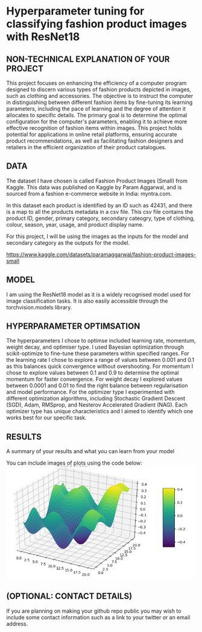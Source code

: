 # Hyperparameter tuning for classifying fashion product images with ResNet18


## NON-TECHNICAL EXPLANATION OF YOUR PROJECT
This project focuses on enhancing the efficiency of a computer program designed to discern various types of fashion products depicted in images, such as clothing and accessories. The objective is to instruct the computer in distinguishing between different fashion items by fine-tuning its learning parameters, including the pace of learning and the degree of attention it allocates to specific details. The primary goal is to determine the optimal configuration for the computer's parameters, enabling it to achieve more effective recognition of fashion items within images. This project holds potential for applications in online retail platforms, ensuring accurate product recommendations, as well as facilitating fashion designers and retailers in the efficient organization of their product catalogues.

## DATA
The dataset I have chosen is called Fashion Product Images (Small) from Kaggle. This data was published on Kaggle by Param Aggarwal, and is sourced from a fashion e-commerce website in India: myntra.com.

In this dataset each product is identified by an ID such as 42431, and there is a map to all the products metadata in a csv file. This csv file contains the product ID, gender, primary category, secondary cateogry, type of clothing, colour, season, year, usage, and product display name. 

For this project, I will be using the images as the inputs for the model and secondary category as the outputs for the model.  

https://www.kaggle.com/datasets/paramaggarwal/fashion-product-images-small


## MODEL 
I am using the ResNet18 model as it is a widely recognised model used for image classification tasks. It is also easily accessible through the torchvision.models library. 

## HYPERPARAMETER OPTIMSATION
The hyperparameters I chose to optimse included learning rate, momentum, weight decay, and optimiser type. I used Bayesian optimization through scikit-optimize to fine-tune these parameters within specified ranges. 
For the learning rate I chose to explore a range of values between 0.001 and 0.1 as this balances quick convergence without overshooting.
For momentum I chose to explore values between 0.1 and 0.9 to determine the optimal momentum for faster convergence.
For weight decay I explored values between 0.0001 and 0.01 to find the right balance between regularisation and model performance.
For the optimizer type I experimented with different optimization algorithms, including Stochastic Gradient Descent (SGD), Adam, RMSprop, and Nesterov Accelerated Gradient (NAG). Each optimizer type has unique characteristics and I aimed to identify which one works best for our specific task.

## RESULTS
A summary of your results and what you can learn from your model 

You can include images of plots using the code below:
![Screenshot](image.png)

## (OPTIONAL: CONTACT DETAILS)
If you are planning on making your github repo public you may wish to include some contact information such as a link to your twitter or an email address. 

